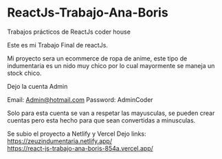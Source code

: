 # ReactJs-Trabajo-Ana-Boris
Trabajos prácticos de ReactJs coder house

Este es mi Trabajo Final de reactJs.

Mi proyecto sera un ecommerce de ropa de anime, 
este tipo de indumentaria es un nido muy chico 
por lo cual mayormente se maneja un stock chico.


Dejo la cuenta Admin

Email: Admin@hotmail.com
Password: AdminCoder

Solo para esta cuenta se van a respetar las mayusculas,
se pueden crear cuentas pero esta hecho para que sean 
convertidas a minusculas.

Se subio el proyecto a Netlify y Vercel
Dejo links:
<br>
https://zeuzindumentaria.netlify.app/
<br>
https://react-js-trabajo-ana-boris-854a.vercel.app/

